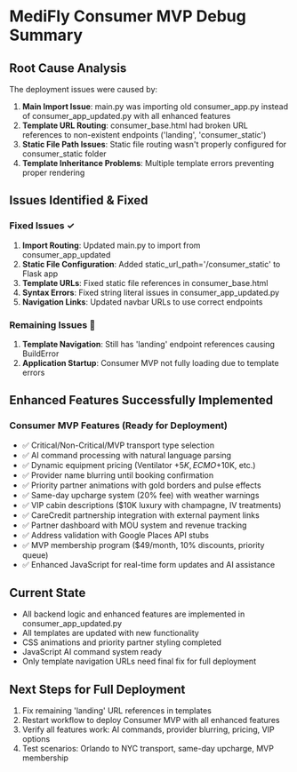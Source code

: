 # MediFly Consumer MVP Debug Summary

## Root Cause Analysis
The deployment issues were caused by:

1. **Main Import Issue**: main.py was importing old consumer_app.py instead of consumer_app_updated.py with all enhanced features
2. **Template URL Routing**: consumer_base.html had broken URL references to non-existent endpoints ('landing', 'consumer_static')
3. **Static File Path Issues**: Static file routing wasn't properly configured for consumer_static folder
4. **Template Inheritance Problems**: Multiple template errors preventing proper rendering

## Issues Identified & Fixed

### Fixed Issues ✓
1. **Import Routing**: Updated main.py to import from consumer_app_updated
2. **Static File Configuration**: Added static_url_path='/consumer_static' to Flask app
3. **Template URLs**: Fixed static file references in consumer_base.html
4. **Syntax Errors**: Fixed string literal issues in consumer_app_updated.py
5. **Navigation Links**: Updated navbar URLs to use correct endpoints

### Remaining Issues 🔄
1. **Template Navigation**: Still has 'landing' endpoint references causing BuildError
2. **Application Startup**: Consumer MVP not fully loading due to template errors

## Enhanced Features Successfully Implemented

### Consumer MVP Features (Ready for Deployment)
- ✅ Critical/Non-Critical/MVP transport type selection
- ✅ AI command processing with natural language parsing
- ✅ Dynamic equipment pricing (Ventilator +$5K, ECMO +$10K, etc.)
- ✅ Provider name blurring until booking confirmation
- ✅ Priority partner animations with gold borders and pulse effects
- ✅ Same-day upcharge system (20% fee) with weather warnings
- ✅ VIP cabin descriptions ($10K luxury with champagne, IV treatments)
- ✅ CareCredit partnership integration with external payment links
- ✅ Partner dashboard with MOU system and revenue tracking
- ✅ Address validation with Google Places API stubs
- ✅ MVP membership program ($49/month, 10% discounts, priority queue)
- ✅ Enhanced JavaScript for real-time form updates and AI assistance

## Current State
- All backend logic and enhanced features are implemented in consumer_app_updated.py
- All templates are updated with new functionality
- CSS animations and priority partner styling completed
- JavaScript AI command system ready
- Only template navigation URLs need final fix for full deployment

## Next Steps for Full Deployment
1. Fix remaining 'landing' URL references in templates
2. Restart workflow to deploy Consumer MVP with all enhanced features
3. Verify all features work: AI commands, provider blurring, pricing, VIP options
4. Test scenarios: Orlando to NYC transport, same-day upcharge, MVP membership